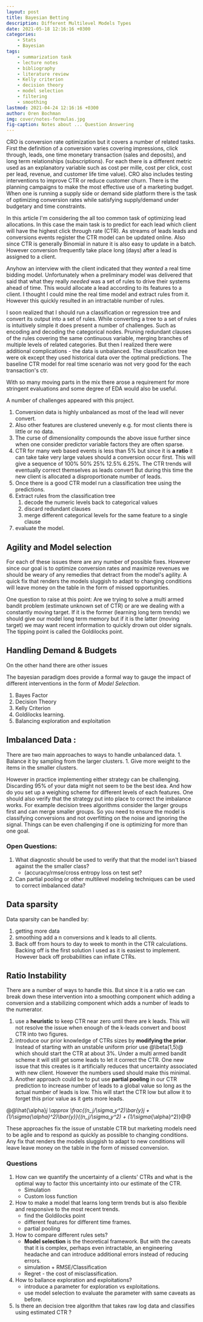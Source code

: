 ```yaml
---
layout: post
title: Bayesian Betting
description: Different Multilevel Models Types
date: 2021-05-18 12:16:16 +0300
categories:
    - Stats 
    - Bayesian 
tags:
    - summarization task
    - lecture notes
    - bibliography
    - literature review
    - Kelly criterion
    - decision theory
    - model selection
    - filtering
    - smoothing
lastmod: 2021-04-24 12:16:16 +0300
author: Oren Bochman
img: cover/notes-formulas.jpg
fig-caption: Notes about ... Question Answering
---
```


CRO is conversion rate optimization but it covers a number of related tasks. First the definition of a conversion varies covering impressions, click through, leads,  one time monetary transaction (sales and deposits), and long term relationships (subscriptions). For each there is a different metric used as an explanatory variable such as cost per mille, cost per click, cost per lead, revenue, and customer life time value). CRO also includes testing interventions to improve CTR or reduce customer churn. There is the planning campaigns to make the most effective use of a marketing budget. When one is running a supply side or demand side platform there is the task of optimizing conversion rates while satisfying supply/demand under budgetary and time constraints. 

In this article I'm considering the all too common task of optimizing lead allocations. In this case the main task is to predict for each lead which client will have the highest click through rate (CTR). As streams of leads leads and conversions events register the CTR model can be updated online. Also since CTR is generally Binomial in nature it is also easy to update in a batch. However conversion frequently take place long (days) after a lead is assigned to a client. 

Anyhow an interview with the client indicated that they *wanted* a real time bidding model. Unfortunately when a preliminary model was delivered that said that what they really *needed* was a set of rules to drive their systems ahead of time. This would allocate a lead according to its features to a client. I thought I could mine the real time model and extract rules from it. However this quickly resulted in an intractable number of rules.

I soon realized that I should run a classification or regression tree and convert its output into a set of rules. While converting a tree to a set of rules is intuitively simple it does present a number of challenges. Such as encoding and decoding the categorical nodes. Pruning redundant clauses of the rules covering the same continuous variable, merging branches of multiple levels of related categories. But then I realized there were additional complications - the data is unbalanced. The classification tree were ok except they used historical data over the optimal predictions. The baseline CTR model for real time scenario was not very good for the each transaction's ctr. 

With so many moving parts in the mix there arose a requirement for more stringent evaluations and some degree of EDA would also be useful.

A number of challenges appeared with this project. 

1. Conversion data is highly unbalanced as most of the lead will never convert.
1. Also other features are clustered unevenly e.g. for most clients there is little or no data. 
1. The curse of dimensionality compounds the above issue further since when one consider predictor variable factors they are often sparse. 
1. CTR for many web based events is less than 5% but since it is **a ratio** it can take take very large values should a  conversion occur first. This will give a sequence of 100% 50% 25% 12.5% 6.25%. The CTR trends will eventually correct themselves as leads convert But during this time the new client is allocated a disproportionate number of leads.
1. Once there is a good CTR model run a classification tree using the predictions.
1. Extract rules from the classification tree
    1. decode the numeric levels back to categorical values 
    1. discard redundant clauses
    1. merge different categorical levels for the same feature to a single clause
1. evaluate the model.



## Agility and Model selection

For each of these issues there are any number of possible fixes. However since our goal is to optimize conversion rates and maximize revenues we should be weary of any remedies that detract from the model's agility. A quick fix that renders the models sluggish to adapt to changing conditions will leave money on the table in the form of missed opportunities.

One question to raise at this point: Are we trying to solve a multi armed bandit problem (estimate unknown set of CTR) or are we dealing with a constantly moving target. If it is the former (learning long term trends) we should give our model long term memory but if it is the latter (moving target) we may want recent information to quickly drown out older signals. The tipping point is called the Goldilocks point.

## Handling Demand & Budgets

On the other hand there are other issues

 The bayesian paradigm does provide a formal way to gauge the impact of different interventions in the form of *Model Selection*.

1. Bayes Factor
1. Decision Theory
1. Kelly Criterion
1. Goldilocks learning.
1. Balancing exploration and exploitation

## Imbalanced Data :

There are two main approaches to ways to handle unbalanced data.
    1. Balance it by sampling from the larger clusters.
    1. Give more weight to the items in the smaller clusters.

However in practice implementing either strategy can be challenging. Discarding 95% of your data might not seem to be the best idea. And how do you set up a weighing scheme for different levels of each features. One should also verify that the strategy put into place to correct the imbalance works. For example decision trees algorithms consider the larger groups first and can merge smaller groups. So you need to ensure the model is classifying conversions and not overfitting on the noise and ignoring the signal. Things can be even challenging if one is optimizing for more than one goal.

### Open Questions:

1. What diagnostic should be used to verify that that the model isn't biased against the the smaller class? 
    - (accuracy/rmse/cross entropy loss on test set?
1. Can partial pooling or other multilevel modeling techniques can be used to correct imbalanced data?

## Data sparsity

Data sparsity can be handled by:
1. getting more data
1. smoothing add a n conversions and k leads to all clients.
1. Back off from hours to day to week to month in the CTR calculations. Backing off is the first solution I used as it is easiest to implement. However back off probabilities can inflate CTRs.

## Ratio Instability

There are a number of ways to handle this. But since it is a ratio we can break down these intervention into a smoothing component which adding a conversion and a stabilizing component which adds a number of leads to the numerator.
1. use a **heuristic** to keep CTR near zero until there are k leads. This will not resolve the issue when enough of the k-leads convert and boost CTR into two figures.
1. introduce our prior knowledge of CTRs sizes by **modifying the prior**. Instead of starting with an unstable uniform prior use @\beta(1,5)@ which should start the CTR at about 3%. Under a multi armed bandit scheme it will still get some leads to let it correct the CTR. One new issue that this creates is it artificially reduces that uncertainty associated with new client. However the numbers used should make this minimal.
1. Another approach could be to put use **partial pooling** in our CTR prediction to increase number of leads to a global value so long as the actual number of leads is low. This will start the CTR low but allow it to forget this prior value as it gets more leads.

@@\hat{\alpha}_j \approx \frac{(n_j/\sigma_y^2)\bar{y}_j +
(1/\sigma_{\alpha}^2)\bar{y}}{(n_j/\sigma_y^2) + (1/\sigma_{\alpha}^2)}@@


These approaches fix the issue of unstable CTR but marketing models need to be agile and to respond as quickly as possible to changing conditions. Any fix that renders the models sluggish to adapt to new conditions will leave leave money on the table in the form of missed conversion.

### Questions
1. How can we quantify the uncertainty of a clients' CTRs and what is the optimal way to factor this uncertainty into our estimate of the CTR. 
    - Simulation
    - Custom loss function
1. How to make a model that learns long term trends but is also flexible and responsive to the most recent trends. 
    - find the Goldilocks point
    - different features for different time frames.
    - partial pooling
1. How to compare different rules sets?
    - **Model selection** is the theoretical framework. But with the caveats that it is complex, perhaps even intractable, an engineering headache and can introduce additional errors instead of reducing errors.
    - simulation + RMSE/Classification
    - Regret - the cost of misclassification.
1. How to ballance exploration and exploitations?
    - introduce a parameter for exploration vs exploitations.
    - use model selection to evaluate the parameter with same caveats as before.
1. Is there an decision tree algorithm that takes raw log data and classifies using estimated CTR ?